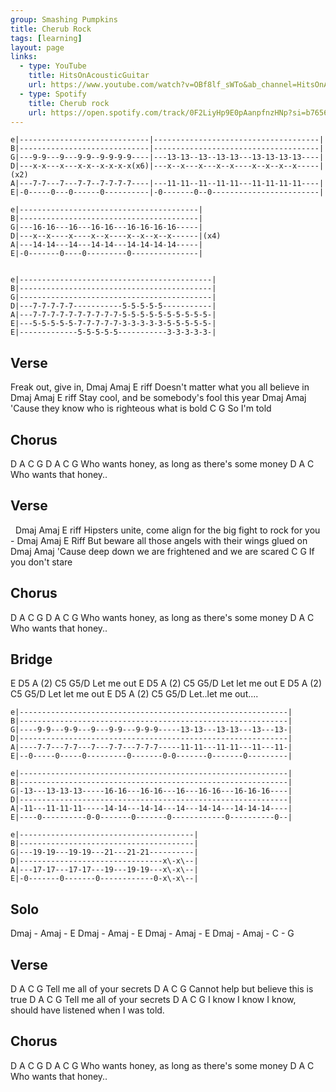 ```yaml
---
group: Smashing Pumpkins
title: Cherub Rock
tags: [learning]
layout: page
links: 
  - type: YouTube
    title: HitsOnAcousticGuitar
    url: https://www.youtube.com/watch?v=OBf8lf_sWTo&ab_channel=HitsOnAcousticGuitar
  - type: Spotify 
    title: Cherub rock
    url: https://open.spotify.com/track/0F2LiyHp9E0pAanpfnzHNp?si=b76564d83cd14f6d
---
```


```chordpro
e|-----------------------------|-------------------------------------|
B|-----------------------------|-------------------------------------|
G|---9-9---9---9-9--9-9-9-9----|---13-13--13--13-13---13-13-13-13----|
D|---x-x---x---x-x--x-x-x-x(x6)|---x--x---x---x--x----x--x--x--x-----|(x2)
A|---7-7---7---7-7--7-7-7-7----|---11-11--11--11-11---11-11-11-11----|
E|-0-----0---0------0----------|-0-------0--0------------------------|
 
e|----------------------------------------|
B|----------------------------------------|
G|---16-16---16---16-16---16-16-16-16-----|
D|---x--x----x----x--x----x--x--x--x------|(x4)
A|---14-14---14---14-14---14-14-14-14-----|
E|-0-------0----0---------0---------------|

 
e|-------------------------------------------|
B|-------------------------------------------|
G|-------------------------------------------|
D|---7-7-7-7-7-----------5-5-5-5-5-----------|
A|---7-7-7-7-7-7-7-7-7-7-5-5-5-5-5-5-5-5-5-5-|
E|---5-5-5-5-5-7-7-7-7-7-3-3-3-3-3-5-5-5-5-5-|
E|-------------5-5-5-5-5-----------3-3-3-3-3-|
```

## Verse

Freak out, give in,
        Dmaj            Amaj           E riff
Doesn't matter what you all believe in
               Dmaj          Amaj       E riff
Stay cool, and be somebody's fool this year
                        Dmaj              Amaj
'Cause they know who is righteous what is bold
C        G
  So I'm told

## Chorus

D   A     C  G      D    A
      C  G
Who wants honey, as long as there's some money
D   A          C
Who wants that honey..

## Verse

&nbsp;                    Dmaj              Amaj          E riff
Hipsters unite, come align for the big fight to rock for you -
                     Dmaj              Amaj          E Riff
But beware all those angels with their wings glued on
                        Dmaj                  Amaj
'Cause deep down we are frightened and we are scared
C              G
  If you don't stare

## Chorus

D   A     C  G      D    A
      C  G
Who wants honey, as long as there's some money
D   A          C
Who wants that honey..

## Bridge

E  D5     A (2)  C5  G5/D
   Let me out
E    D5     A (2)  C5  G5/D
Let  let me out
E    D5     A (2)  C5  G5/D
Let  let me out
E    D5     A (2)  C5  G5/D
Let..let me out....

```chordpro
e|------------------------------------------------------------|
B|------------------------------------------------------------|
G|----9-9---9-9---9---9-9---9-9-9-----13-13---13-13---13---13-|
D|------------------------------------------------------------|
A|----7-7---7-7---7---7-7---7-7-7-----11-11---11-11---11---11-|
E|--0-----0-----0---------0-------0-0-------0-------0---------|
 
e|------------------------------------------------------------|
B|------------------------------------------------------------|
G|-13---13-13-13-----16-16---16-16---16---16-16---16-16-16----|
D|------------------------------------------------------------|
A|-11---11-11-11-----14-14---14-14---14---14-14---14-14-14----|
E|----0----------0-0-------0-------0------------0----------0--|

e|---------------------------------------|
B|---------------------------------------|
G|---19-19---19-19---21---21-21----------|
D|--------------------------------x\-x\--|
A|---17-17---17-17---19---19-19---x\-x\--|
E|-0-------0-------0------------0-x\-x\--|
```

## Solo

Dmaj - Amaj - E
Dmaj - Amaj - E
Dmaj - Amaj - E
Dmaj - Amaj - C - G

## Verse

D         A           C  G
  Tell me all of your secrets
D        A          C     G
  Cannot help but believe this is true
D         A           C  G
  Tell me all of your secrets
  D             A                 C                   G
I know I know I know, should have listened when I was told.

## Chorus

D   A     C  G      D    A
      C  G
Who wants honey, as long as there's some money
D   A          C
Who wants that honey..
